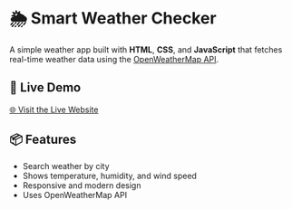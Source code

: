 # 🌦 Smart Weather Checker

A simple weather app built with **HTML**, **CSS**, and **JavaScript** that fetches real-time weather data using the [OpenWeatherMap API](https://openweathermap.org/api).

## 🚀 Live Demo
[🌐 Visit the Live Website](https://nimble-malabi-0e51e8.netlify.app/)


## 📦 Features
- Search weather by city
- Shows temperature, humidity, and wind speed
- Responsive and modern design
- Uses OpenWeatherMap API
